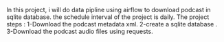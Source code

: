 In this project, i will do data pipline using airflow to download podcast in sqlite database.
the schedule interval of the project is daily.
The project steps :
  1-Download the podcast metadata xml.
  2-create a sqlite database .
  3-Download the podcast audio files using requests.
